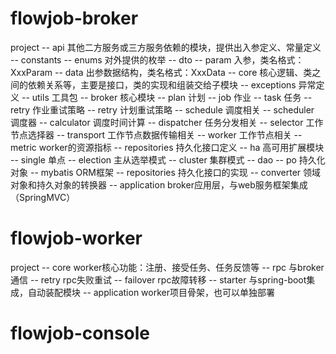 

# flowjob-broker

project
    -- api 其他二方服务或三方服务依赖的模块，提供出入参定义、常量定义
        -- constants
            -- enums 对外提供的枚举
        -- dto 
            -- param 入参，类名格式：XxxParam
            -- data 出参数据结构，类名格式：XxxData
    -- core 核心逻辑、类之间的依赖关系等，主要是接口，类的实现和组装交给子模块
        -- exceptions 异常定义
        -- utils 工具包
        -- broker 核心模块
        -- plan 计划
            -- job 作业
                -- task 任务
                -- retry 作业重试策略
            -- retry 计划重试策略
        -- schedule 调度相关
            -- scheduler 调度器
            -- calculator 调度时间计算
        -- dispatcher 任务分发相关
            -- selector 工作节点选择器
            -- transport 工作节点数据传输相关
        -- worker 工作节点相关
            -- metric worker的资源指标
        -- repositories 持久化接口定义
    -- ha 高可用扩展模块
        -- single 单点
        -- election 主从选举模式
        -- cluster 集群模式
    -- dao 
        -- po 持久化对象
        -- mybatis ORM框架
        -- repositories 持久化接口的实现
        -- converter 领域对象和持久对象的转换器
    -- application broker应用层，与web服务框架集成（SpringMVC）


# flowjob-worker
project
    -- core worker核心功能：注册、接受任务、任务反馈等
        -- rpc 与broker通信
            -- retry rpc失败重试
            -- failover rpc故障转移
    -- starter 与spring-boot集成，自动装配模块
    -- application worker项目骨架，也可以单独部署


# flowjob-console
